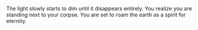 The light slowly starts to dim until it disappears entirely.
You realize you are standing next to your corpse. You are set
to roam the earth as a spirit for eternity.